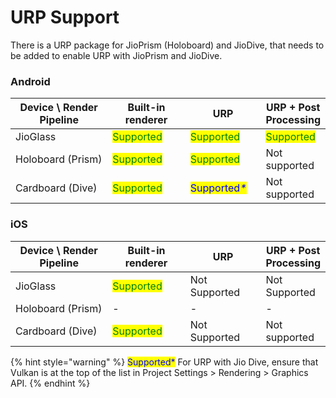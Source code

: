 # URP Support

There is a URP package for JioPrism (Holoboard) and JioDive, that needs to be added to enable URP with JioPrism and JioDive.

### Android

<table><thead><tr><th width="236">Device \ Render Pipeline</th><th width="156">Built-in renderer</th><th width="129">URP</th><th>URP + Post Processing</th></tr></thead><tbody><tr><td>JioGlass</td><td><mark style="color:green;">Supported</mark></td><td><mark style="color:green;">Supported</mark></td><td><mark style="color:green;">Supported</mark></td></tr><tr><td>Holoboard (Prism)</td><td><mark style="color:green;">Supported</mark></td><td><mark style="color:green;">Supported</mark></td><td>Not supported</td></tr><tr><td>Cardboard (Dive)</td><td><mark style="color:green;">Supported</mark></td><td><mark style="color:blue;">Supported</mark><em><mark style="color:blue;">*</mark></em></td><td>Not supported</td></tr></tbody></table>

### iOS

<table><thead><tr><th width="236">Device \ Render Pipeline</th><th width="156">Built-in renderer</th><th width="146">URP</th><th>URP + Post Processing</th></tr></thead><tbody><tr><td>JioGlass</td><td><mark style="color:green;">Supported</mark></td><td>Not Supported</td><td>Not Supported</td></tr><tr><td>Holoboard (Prism)</td><td>-</td><td>-</td><td>-</td></tr><tr><td>Cardboard (Dive)</td><td><mark style="color:green;">Supported</mark></td><td>Not Supported</td><td>Not supported</td></tr></tbody></table>

{% hint style="warning" %}
<mark style="color:blue;">Supported\*</mark> For URP with Jio Dive, ensure that Vulkan is at the top of the list in Project Settings > Rendering > Graphics API.
{% endhint %}
